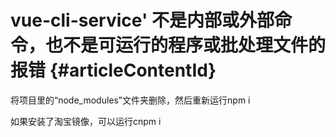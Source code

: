 

# vue-cli-service' 不是内部或外部命令，也不是可运行的程序或批处理文件的报错 {#articleContentId}

将项目里的“node\_modules”文件夹删除，然后重新运行npm i



如果安装了淘宝镜像，可以运行cnpm i

